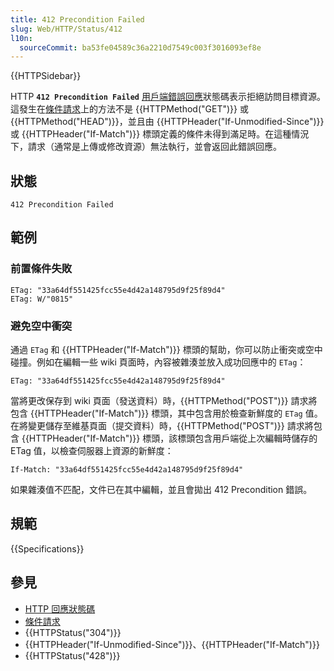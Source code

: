 ```yaml
---
title: 412 Precondition Failed
slug: Web/HTTP/Status/412
l10n:
  sourceCommit: ba53fe04589c36a2210d7549c003f3016093ef8e
---
```


{{HTTPSidebar}}

HTTP **`412 Precondition Failed`** [用戶端錯誤回應](/zh-TW/docs/Web/HTTP/Status#用戶端錯誤回應)狀態碼表示拒絕訪問目標資源。這發生在[條件請求](/zh-TW/docs/Web/HTTP/Conditional_requests)上的方法不是 {{HTTPMethod("GET")}} 或 {{HTTPMethod("HEAD")}}，並且由 {{HTTPHeader("If-Unmodified-Since")}} 或 {{HTTPHeader("If-Match")}} 標頭定義的條件未得到滿足時。在這種情況下，請求（通常是上傳或修改資源）無法執行，並會返回此錯誤回應。

## 狀態

```http
412 Precondition Failed
```

## 範例

### 前置條件失敗

```http
ETag: "33a64df551425fcc55e4d42a148795d9f25f89d4"
ETag: W/"0815"
```

### 避免空中衝突

通過 `ETag` 和 {{HTTPHeader("If-Match")}} 標頭的幫助，你可以防止衝突或空中碰撞。例如在編輯一些 wiki 頁面時，內容被雜湊並放入成功回應中的 `ETag`：

```http
ETag: "33a64df551425fcc55e4d42a148795d9f25f89d4"
```

當將更改保存到 wiki 頁面（發送資料）時，{{HTTPMethod("POST")}} 請求將包含 {{HTTPHeader("If-Match")}} 標頭，其中包含用於檢查新鮮度的 `ETag` 值。
在將變更儲存至維基頁面（提交資料）時，{{HTTPMethod("POST")}} 請求將包含 {{HTTPHeader("If-Match")}} 標頭，該標頭包含用戶端從上次編輯時儲存的 ETag 值，以檢查伺服器上資源的新鮮度：

```http
If-Match: "33a64df551425fcc55e4d42a148795d9f25f89d4"
```

如果雜湊值不匹配，文件已在其中編輯，並且會拋出 412 Precondition 錯誤。

## 規範

{{Specifications}}

## 參見

- [HTTP 回應狀態碼](/zh-TW/docs/Web/HTTP/Status)
- [條件請求](/zh-TW/docs/Web/HTTP/Conditional_requests)
- {{HTTPStatus("304")}}
- {{HTTPHeader("If-Unmodified-Since")}}、{{HTTPHeader("If-Match")}}
- {{HTTPStatus("428")}}
